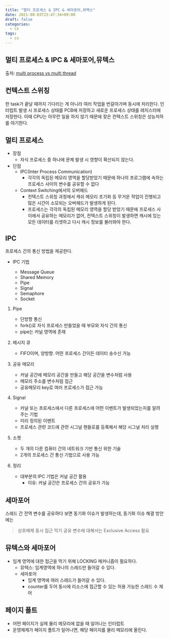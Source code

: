 ```yaml
---
title: "멀티 프로세스 & IPC & 세마포어,뮤텍스"
date: 2021-08-03T23:47:34+09:00
draft: false
categories:
  - cs
tags:
  - cs
---
```



## 멀티 프로세스 & IPC & 세마포어,뮤텍스

출처: [multi process vs multi thread](https://github.com/zhsks528/neulsang/blob/c952892547bc2db5fb7f0cadb3b49096a8d62948/content/blog/multi%20process%20vs%20multi%20thread/index.md)

## 컨텍스트 스위칭

한 task가 끝날 때까지 기다리는 게 아니라 여러 작업을 번갈아가며 동시에 처리한다. 인터럽트 발생 시 프로세스 상태를 PCB에 저장하고 새로운 프로세스 상태를 레지스터에 저장한다. 이때 CPU는 아무런 일을 하지 않기 때문에 잦은 컨텍스트 스위칭은 성능저하를 야기한다.

## 멀티 프로세스

- 장점
  - 자식 프로세스 중 하나에 문제 발생 시 영향이 확산되지 않는다.
- 단점
  - IPC(Inter Process Communication)
    - 각각의 독립된 메모리 영역을 할당받았기 때문에 하나의 프로그램에 속하는 프로세스 사이의 변수를 공유할 수 없다
  - Context Switching에서의 오버헤드
    - 컨텍스트 스위칭 과정에서 캐쉬 메모리 초기화 등 무거운 작업이 진행되고 많은 시간이 소모되는 오버헤드가 발생하게 된다.
    - 프로세스는 각각의 독립된 메모리 영역을 할당 받았기 때문에 프로세스 사이에서 공유하는 메모리가 없어, 컨텍스트 스위칭이 발생하면 캐시에 있는 모든 데이터를 리셋하고 다시 캐시 정보를 불러와야 한다.

## IPC

프로세스 간의 통신 방법을 제공한다.

- IPC 기법

  - Message Queue
  - Shared Memory
  - Pipe
  - Signal
  - Semaphore
  - Socket

1. Pipe

   - 단방향 통신
   - fork()로 자식 프로세스 만들었을 때 부모와 자식 간의 통신
   - pipe는 커널 영역에 존재

2. 메시지 큐

   - FIFO이며, 양방향. 어떤 프로세스 간이든 데이터 송수신 가능

3. 공유 메모리

   - 커널 공간에 메모리 공간을 만들고 해당 공간을 변수처럼 사용
   - 메모리 주소를 변수처럼 접근
   - 공유메모리 key로 여러 프로세스가 접근 가능

4. Signal

   - 커널 또는 프로세스에서 다른 프로세스에 어떤 이벤트가 발생되었는지를 알려주는 기법
   - 미리 정의된 이벤트
   - 프로세스 관련 코드에 관련 시그널 핸들로를 등록해서 해당 시그널 처리 실행

5. 소켓

   - 두 개의 다른 컴퓨터 간의 네트워크 기반 통신 위한 기술
   - 2개의 프로세스 간 통신 기법으로 사용 가능

6. 정리
   - 대부분의 IPC 기법은 커널 공간 활용
     - 이유: 커널 공간은 프로세스 간의 공유가 가능

## 세마포어

스레드 간 전역 변수를 공유하다 보면 동기화 이슈가 발생하는데,
동기화 이슈 해결 방안에는

> 상호배제
> 동시 접근 막기
> 공유 변수에 대해서는 Exclusive Access 필요

## 뮤텍스와 세마포어

- 임계 영역에 대한 접근을 막기 위해 LOCKING 메커니즘이 필요하다.
  - 뮤텍스: 임계영역에 하나의 스레드만 들어갈 수 있다.
  - 세마포어
    - 임계 영역에 여러 스레드가 들어갈 수 있다.
    - counter를 두어 동시에 리소스에 접근할 수 있는 허용 가능한 스레드 수 제어

## 페이지 폴트

- 어떤 페이지가 실제 물리 메모리에 없을 때 일어나는 인터럽트
- 운영체제가 페이지 폴트가 일어나면, 해당 페이지를 물리 메모리에 올린다.

